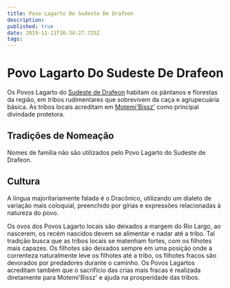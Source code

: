 ```yaml
---
title: Povo Lagarto Do Sudeste De Drafeon
description: 
published: true
date: 2019-11-11T16:34:27.725Z
tags: 
---
```


<!-- SUBTITLE: Visão geral sobre Povo Lagarto Do Sudeste De Drafeon -->

# Povo Lagarto Do Sudeste De Drafeon
Os Povos Lagarto do [Sudeste de Drafeon](http://localhost/lugares/plano-material/drafeon/sudeste-de-drafeon#sudeste-de-drafeon) habitam os pântanos e florestas da região, em tribos rudimentares que sobrevivem da caça e agrupecuária básica. As tribos locais acreditam em [Motemi'Bissz'](http://localhost/divindades/outros-deuses/motemibissz#motemibissz) como principal divindade protetora.

## Tradições de Nomeação
Nomes de família não são utilizados pelo Povo Lagarto do Sudeste de Drafeon.

## Cultura
A língua majoritariamente falada é o Dracônico, utilizando um dialeto de variação mais coloquial, preenchido por gírias e expressões relacionadas à natureza do povo.

Os ovos dos Povos Lagarto locais são deixados a margem do Rio Largo, ao nascerem, os recém nascidos devem se alimentar e nadar até a tribo. Tal tradição busca que as tribos locais se matenham fortes, com os filhotes mais capazes. Os filhotes são deixados sempre em uma posição onde a correnteza naturalmente leve os filhotes até a tribo, os filhotes fracos são devorados por predadores durante o caminho. Os Povos Lagartos acreditam também que o sacrifício das crias mais fracas é realizada diretamente para Motemi'Bissz' e ajuda na prosperidade das tribos.